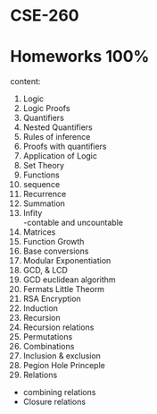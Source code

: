 # CSE-260

# Homeworks 100% <br>
content: <br>
1. Logic
2. Logic Proofs
3. Quantifiers
4. Nested Quantifiers
5. Rules of inference
6. Proofs with quantifiers
7. Application of Logic
8. Set Theory
9. Functions
10. sequence
11. Recurrence
12. Summation
13. Infity <br> -contable and uncountable <br>
15. Matrices
16. Function Growth
17. Base conversions
18. Modular Exponentiation
19. GCD, & LCD
20. GCD euclidean algorithm
21. Fermats Little Theorm
22. RSA Encryption
23. Induction
24. Recursion
25. Recursion relations
26. Permutations
27. Combinations
28. Inclusion & exclusion
29. Pegion Hole Princeple
30. Relations
  - combining relations
  - Closure relations
